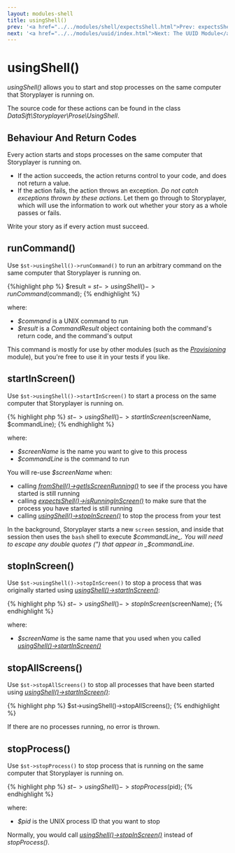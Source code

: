 ```yaml
---
layout: modules-shell
title: usingShell()
prev: '<a href="../../modules/shell/expectsShell.html">Prev: expectsShell()</a>'
next: '<a href="../../modules/uuid/index.html">Next: The UUID Module</a>'
---
```


# usingShell()

_usingShell()_ allows you to start and stop processes on the same computer that Storyplayer is running on.

The source code for these actions can be found in the class _DataSift\Storyplayer\Prose\UsingShell_.

## Behaviour And Return Codes

Every action starts and stops processes on the same computer that Storyplayer is running on.

* If the action succeeds, the action returns control to your code, and does not return a value.
* If the action fails, the action throws an exception.  _Do not catch exceptions thrown by these actions_.  Let them go through to Storyplayer, which will use the information to work out whether your story as a whole passes or fails.

Write your story as if every action must succeed.

## runCommand()

Use `$st->usingShell()->runCommand()` to run an arbitrary command on the same computer that Storyplayer is running on.

{%highlight php %}
$result = $st->usingShell()->runCommand($command);
{% endhighlight %}

where:

* _$command_ is a UNIX command to run
* _$result_ is a _CommandResult_ object containing both the command's return code, and the command's output

This command is mostly for use by other modules (such as the _[Provisioning](../provisioning/index.html)_ module), but you're free to use it in your tests if you like.

## startInScreen()

Use `$st->usingShell()->startInScreen()` to start a process on the same computer that Storyplayer is running on.

{% highlight php %}
$st->usingShell()->startInScreen($screenName, $commandLine);
{% endhighlight %}

where:

* _$screenName_ is the name you want to give to this process
* _$commandLine_ is the command to run

You will re-use _$screenName_ when:

* calling _[fromShell()->getIsScreenRunning()](fromShell.html#getisscreenrunning)_ to see if the process you have started is still running
* calling _[expectsShell()->isRunningInScreen()](expectsShell.html#isrunninginscreen)_ to make sure that the process you have started is still running
* calling _[usingShell()->stopInScreen()](#stopinscreen)_ to stop the process from your test

In the background, Storyplayer starts a new `screen` session, and inside that session then uses the `bash` shell to execute _$commandLine_.  You will need to escape any double quotes (") that appear in _$commandLine_.

## stopInScreen()

Use `$st->usingShell()->stopInScreen()` to stop a process that was originally started using _[usingShell()->startInScreen()](#startinscreen)_:

{% highlight php %}
$st->usingShell()->stopInScreen($screenName);
{% endhighlight %}

where:

* _$screenName_ is the same name that you used when you called _[usingShell()->startInScreen()](#startinscreen)_

## stopAllScreens()

Use `$st->stopAllScreens()` to stop all processes that have been started using _[usingShell()->startInScreen()](#startinscreen)_:

{% highlight php %}
$st->usingShell()->stopAllScreens();
{% endhighlight %}

If there are no processes running, no error is thrown.

## stopProcess()

Use `$st->stopProcess()` to stop process that is running on the same computer that Storyplayer is running on.

{% highlight php %}
$st->usingShell()->stopProcess($pid);
{% endhighlight %}

where:

* _$pid_ is the UNIX process ID that you want to stop

Normally, you would call _[usingShell()->stopInScreen()](#stopinscreen)_ instead of _stopProcess()_.